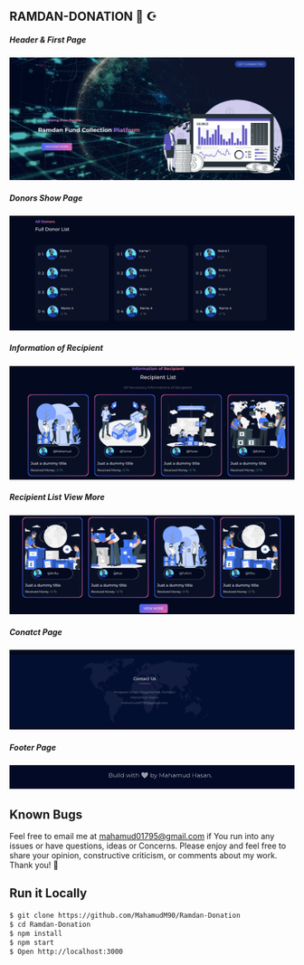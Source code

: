 ## RAMDAN-DONATION 🌅 ☪️



##### Header & First Page
![ScreenShot of Form](screensorts/a.png)



##### Donors Show Page
![ScreenShot of Form](screensorts/b.png)



##### Information of Recipient
![ScreenShot of Form](screensorts/c.png)


##### Recipient List View More
![ScreenShot of Form](screensorts/d.png)


##### Conatct Page
![ScreenShot of Form](screensorts/e.png)



##### Footer Page
![ScreenShot of Form](screensorts/f.png)

## Known Bugs
Feel free to email me at mahamud01795@gmail.com if You run into any issues or have questions, ideas or Concerns. Please enjoy
and feel free to share your opinion, constructive criticism, or comments about my work. Thank you! 🙂

## Run it Locally
```
$ git clone https://github.com/MahamudM90/Ramdan-Donation
$ cd Ramdan-Donation
$ npm install
$ npm start
$ Open http://localhost:3000



